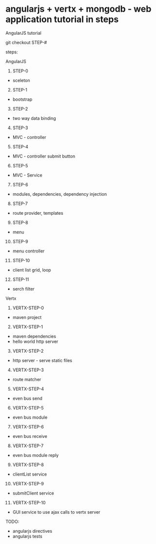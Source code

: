 angularjs + vertx + mongodb - web application tutorial in steps
==================

AngularJS tutorial

git checkout STEP-#

steps:

AngularJS

1. STEP-0
  * sceleton
2. STEP-1
  * bootstrap
3. STEP-2
  * two way data binding
4. STEP-3
  * MVC - controller
5. STEP-4
  * MVC - controller submit button
6. STEP-5
  * MVC - Service
7. STEP-6
  * modules, dependencies, dependency injection
8. STEP-7
  * route provider, templates
9. STEP-8
  * menu
10. STEP-9
  * menu controller
11. STEP-10
  * client list grid, loop
12. STEP-11
  * serch filter

Vertx

1. VERTX-STEP-0
  * maven project
2. VERTX-STEP-1
  * maven dependencies
  * hello world http server
3. VERTX-STEP-2
  * http server - serve static files
4. VERTX-STEP-3
  * route matcher
5. VERTX-STEP-4
  * even bus send
6. VERTX-STEP-5
  * even bus module
7. VERTX-STEP-6
  * even bus receive
8. VERTX-STEP-7
  * even bus module reply
9. VERTX-STEP-8
  * clientList service
10. VERTX-STEP-9
  * submitClient service
11. VERTX-STEP-10
  * GUI service to use ajax calls to vertx server
  
TODO:
  - angularjs directives
  - angularjs tests
